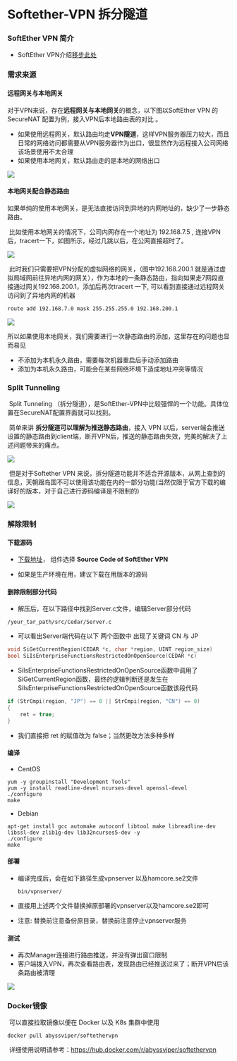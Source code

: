 # Softether-VPN 拆分隧道


### SoftEther VPN 简介

- SoftEther VPN介绍[移步此处](https://zh.wikipedia.org/zh-cn/SoftEther_VPN)



### 需求来源

#### 远程网关与本地网关

对于VPN来说，存在**远程网关与本地网关**的概念，以下图以SoftEther VPN 的 SecureNAT 配置为例，接入VPN后本地路由表的对比 。

- 如果使用远程网关，默认路由均走**VPN隧道**，这样VPN服务器压力较大，而且日常的网络访问都需要从VPN服务器作为出口，很显然作为远程接入公司网络该场景使用不太合理
- 如果使用本地网关，默认路由走的是本地的网络出口

![](https://i.loli.net/2020/02/26/aIHLx475TWp3vlw.png)

#### 本地网关配合静态路由

​	如果单纯的使用本地网关，是无法直接访问到异地的内网地址的，缺少了一步静态路由。

​	比如使用本地网关的情况下，公司内网存在一个地址为 192.168.7.5 , 连接VPN后，tracert一下，如图所示，经过几跳以后，在公网直接超时了。

![](https://i.loli.net/2020/02/26/Jzeh1dVi2LFRaCb.png)

​	此时我们只需要把VPN分配的虚拟网络的网关，（图中192.168.200.1 就是通过虚拟局域网前往异地内网的网关），作为本地的一条静态路由，指向如果走7网段直接通过网关192.168.200.1，添加后再次tracert 一下, 可以看到直接通过远程网关访问到了异地内网的机器

```bat
route add 192.168.7.0 mask 255.255.255.0 192.168.200.1
```

![](https://i.loli.net/2020/02/26/1HuA4CXDqnbNriB.png)

​	所以如果使用本地网关，我们需要进行一次静态路由的添加，这里存在的问题也显而易见

-  不添加为本机永久路由，需要每次机器重启后手动添加路由
- 添加为本机永久路由，可能会在某些网络环境下造成地址冲突等情况



### Split Tunneling

​	Split Tunneling （拆分隧道），是SoftEther-VPN中比较强悍的一个功能。具体位置在SecureNAT配置界面就可以找到。

​	简单来讲 **拆分隧道可以理解为推送静态路由**，接入 VPN 以后，server端会推送设置的静态路由到client端，断开VPN后，推送的静态路由失效，完美的解决了上述问题带来的痛点。

![](https://i.loli.net/2020/02/26/CqKDUlWzROFdYZL.png)



​	但是对于Softether VPN 来说，拆分隧道功能并不适合开源版本，从网上查到的信息，天朝跟岛国不可以使用该功能在内的一部分功能(当然仅限于官方下载的编译好的版本，对于自己进行源码编译是不限制的)

![](https://i.loli.net/2020/02/26/SyAj8n7d4sHw2YK.png)

  

### 解除限制

#### 下载源码

- [下载地址](https://www.softether-download.com/?product=softether)， 组件选择 **Source Code of SoftEther VPN**

- 如果是生产环境在用，建议下载在用版本的源码



#### 删除限制部分代码

- 解压后，在以下路径中找到Server.c文件，编辑Server部分代码

```shell
/your_tar_path/src/Cedar/Server.c
```

- 可以看出Server端代码在以下 两个函数中 出现了关键词 CN 与 JP

```c
void SiGetCurrentRegion(CEDAR *c, char *region, UINT region_size)
bool SiIsEnterpriseFunctionsRestrictedOnOpenSource(CEDAR *c)
```

- SiIsEnterpriseFunctionsRestrictedOnOpenSource函数中调用了SiGetCurrentRegion函数，最终的逻辑判断还是发生在SiIsEnterpriseFunctionsRestrictedOnOpenSource函数该段代码

```c
if (StrCmpi(region, "JP") == 0 || StrCmpi(region, "CN") == 0)
{
	ret = true;
}
```

- 我们直接把 ret 的赋值改为  false；当然更改方法多种多样

#### 编译

- CentOS

```shell
yum -y groupinstall "Development Tools"
yum -y install readline-devel ncurses-devel openssl-devel
./configure
make
```

- Debian

```shell
apt-get install gcc automake autoconf libtool make libreadline-dev libssl-dev zlib1g-dev lib32ncurses5-dev -y
./configure
make
```



#### 部署

- 编译完成后，会在如下路径生成vpnserver 以及hamcore.se2文件

  ```shell
  bin/vpnserver/
  ```

- 直接用上述两个文件替换掉原部署的vpnserver以及hamcore.se2即可

- 注意: 替换前注意备份原目录，替换前注意停止vpnserver服务



#### 测试

- 再次Manager连接进行路由推送，并没有弹出窗口限制
- 客户端拨入VPN，再次查看路由表，发现路由已经推送过来了；断开VPN后该条路由被清理

![](https://i.loli.net/2020/02/27/OKMf1gVhsnZ9lvH.png)



### Docker镜像

​	可以直接拉取镜像以便在 Docker 以及 K8s 集群中使用

```shell
docker pull abyssviper/softethervpn
```

​    详细使用说明请参考：https://hub.docker.com/r/abyssviper/softethervpn
